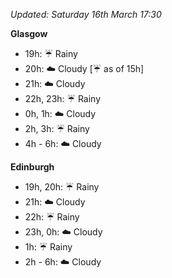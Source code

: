 *Updated: Saturday 16th March 17:30*

**Glasgow**

* 19h: :umbrella: Rainy
* 20h: :cloud: Cloudy [:umbrella: as of 15h]
* 21h: :cloud: Cloudy
* 22h, 23h: :umbrella: Rainy
* 0h, 1h: :cloud: Cloudy
* 2h, 3h: :umbrella: Rainy
* 4h - 6h: :cloud: Cloudy

**Edinburgh**

* 19h, 20h: :umbrella: Rainy
* 21h: :cloud: Cloudy
* 22h: :umbrella: Rainy
* 23h, 0h: :cloud: Cloudy
* 1h: :umbrella: Rainy
* 2h - 6h: :cloud: Cloudy
